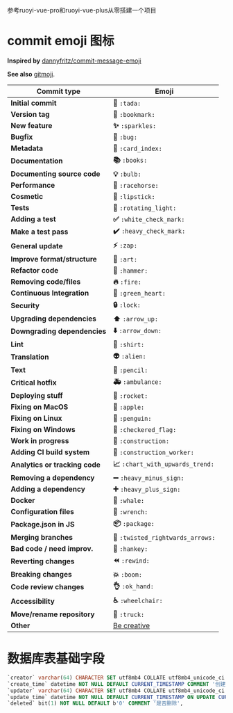 参考ruoyi-vue-pro和ruoyi-vue-plus从零搭建一个项目











# commit emoji 图标

**Inspired by** [dannyfritz/commit-message-emoji](https://github.com/dannyfritz/commit-message-emoji)

**See also** [gitmoji](https://gitmoji.carloscuesta.me/).


| **Commit type**                | **Emoji**                                        |
| ------------------------------ | ------------------------------------------------ |
| **Initial commit**             | **🎉** `:tada:`                                  |
| **Version tag**                | **🔖** `:bookmark:`                              |
| **New feature**                | **✨** `:sparkles:`                              |
| **Bugfix**                     | **🐛** `:bug:`                                   |
| **Metadata**                   | **📇** `:card_index:`                            |
| **Documentation**              | **📚** `:books:`                                 |
| **Documenting source code**    | **💡** `:bulb:`                                  |
| **Performance**                | **🐎** `:racehorse:`                             |
| **Cosmetic**                   | **💄** `:lipstick:`                              |
| **Tests**                      | **🚨** `:rotating_light:`                        |
| **Adding a test**              | **✅** `:white_check_mark:`                      |
| **Make a test pass**           | **✔️** `:heavy_check_mark:`                    |
| **General update**             | **⚡️** `:zap:`                                 |
| **Improve format/structure**   | **🎨** `:art:`                                   |
| **Refactor code**              | **🔨** `:hammer:`                                |
| **Removing code/files**        | **🔥** `:fire:`                                  |
| **Continuous Integration**     | **💚** `:green_heart:`                           |
| **Security**                   | **🔒** `:lock:`                                  |
| **Upgrading dependencies**     | **⬆️** `:arrow_up:`                            |
| **Downgrading dependencies**   | **⬇️** `:arrow_down:`                          |
| **Lint**                       | **👕** `:shirt:`                                 |
| **Translation**                | **👽** `:alien:`                                 |
| **Text**                       | **📝** `:pencil:`                                |
| **Critical hotfix**            | **🚑** `:ambulance:`                             |
| **Deploying stuff**            | **🚀** `:rocket:`                                |
| **Fixing on MacOS**            | **🍎** `:apple:`                                 |
| **Fixing on Linux**            | **🐧** `:penguin:`                               |
| **Fixing on Windows**          | **🏁** `:checkered_flag:`                        |
| **Work in progress**           | **🚧** `:construction:`                          |
| **Adding CI build system**     | **👷** `:construction_worker:`                   |
| **Analytics or tracking code** | **📈** `:chart_with_upwards_trend:`              |
| **Removing a dependency**      | **➖** `:heavy_minus_sign:`                      |
| **Adding a dependency**        | **➕** `:heavy_plus_sign:`                       |
| **Docker**                     | **🐳** `:whale:`                                 |
| **Configuration files**        | **🔧** `:wrench:`                                |
| **Package.json in JS**         | **📦** `:package:`                               |
| **Merging branches**           | **🔀** `:twisted_rightwards_arrows:`             |
| **Bad code / need improv.**    | **💩** `:hankey:`                                |
| **Reverting changes**          | **⏪** `:rewind:`                                |
| **Breaking changes**           | **💥** `:boom:`                                  |
| **Code review changes**        | **👌** `:ok_hand:`                               |
| **Accessibility**              | **♿️** `:wheelchair:`                          |
| **Move/rename repository**     | **🚚** `:truck:`                                 |
| **Other**                      | [Be creative](http://www.emoji-cheat-sheet.com/) |

# 数据库表基础字段

```sql
`creator` varchar(64) CHARACTER SET utf8mb4 COLLATE utf8mb4_unicode_ci DEFAULT '' COMMENT '创建者',
`create_time` datetime NOT NULL DEFAULT CURRENT_TIMESTAMP COMMENT '创建时间',
`updater` varchar(64) CHARACTER SET utf8mb4 COLLATE utf8mb4_unicode_ci DEFAULT '' COMMENT '更新者',
`update_time` datetime NOT NULL DEFAULT CURRENT_TIMESTAMP ON UPDATE CURRENT_TIMESTAMP COMMENT '更新时间',
`deleted` bit(1) NOT NULL DEFAULT b'0' COMMENT '是否删除',

```
